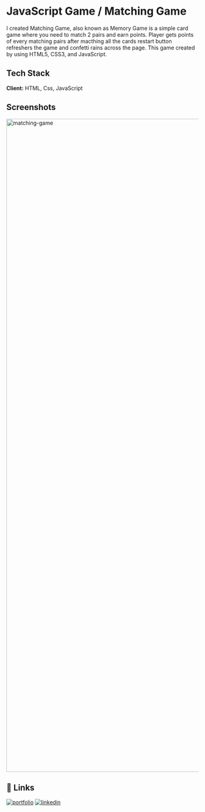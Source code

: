 
# JavaScript Game / Matching Game

I created Matching Game, also known as Memory Game is a simple
                card game where you need to match 2 pairs and earn points.
                Player gets points of every matching pairs after macthing all
                the cards restart button refreshers the game and confetti rains
                across the page. This game created by using HTML5, CSS3, and
                JavaScript.


## Tech Stack

**Client:** HTML, Css, JavaScript



## Screenshots

<img width="1710" alt="matching-game" src="https://user-images.githubusercontent.com/91402082/209491070-d7b3bb4f-e451-4938-a49e-17254f329a97.png">



## 🔗 Links
[![portfolio](https://img.shields.io/badge/my_portfolio-000?style=for-the-badge&logo=ko-fi&logoColor=white)](https://gulumsercakmak.net/)
[![linkedin](https://img.shields.io/badge/linkedin-0A66C2?style=for-the-badge&logo=linkedin&logoColor=white)](https://www.linkedin.com/in/gulumser-cakmak-bbaa1222b/)


